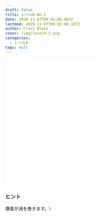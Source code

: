 ```yaml
---
draft: false
title: レベル0 No.2
date: 2020-11-07T00:02:00.083Z
lastmod: 2020-11-07T00:02:00.107Z
author: Cross Blast
cover: /img/level0-2.png
categories:
  - レベル0
tags: null
---
```

<p><iframe style="height: 400px;" src="//fervent-lumiere-0e0ee3.netlify.app/#/blast/level0-2/ja/level0-1/level0-3" frameborder="0" scrolling="no" allowfullscreen=""></iframe></p>

### ヒント

爆風が渦を巻きます。\
